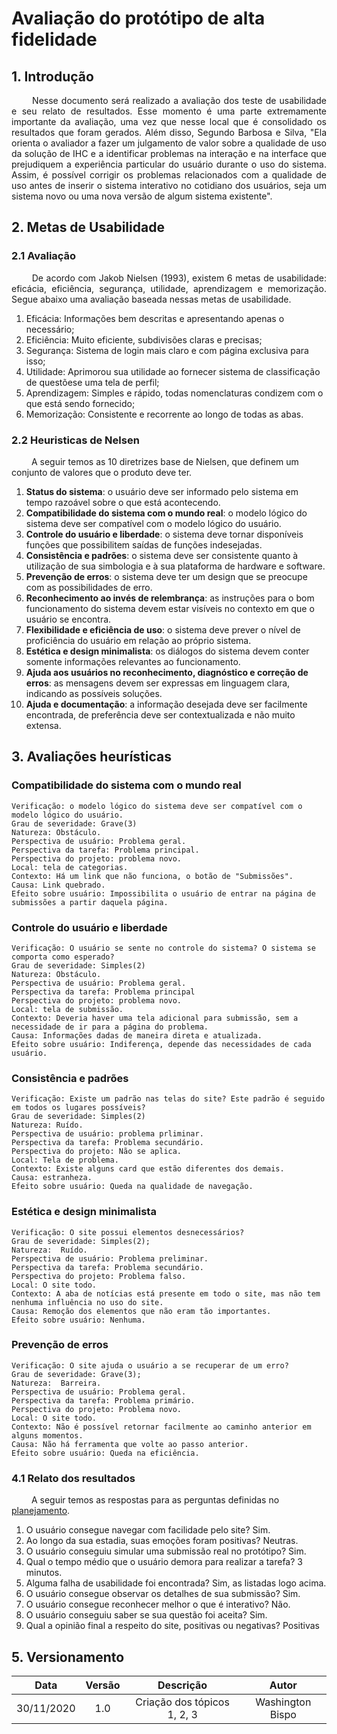 # Avaliação do protótipo de alta fidelidade

## 1. Introdução

<p align="justify"> &emsp;&emsp; Nesse documento será realizado a avaliação dos teste de usabilidade e seu relato de resultados. Esse momento é uma parte extremamente importante da avaliação, uma vez que nesse local que é consolidado os resultados que foram gerados. Além disso, Segundo Barbosa e Silva, "Ela orienta o avaliador a fazer um julgamento de valor sobre a qualidade de uso da solução de IHC e a identificar problemas na interação e na interface que prejudiquem a experiência particular do usuário durante o uso do sistema. Assim, é possível corrigir os problemas relacionados com a qualidade de uso antes de inserir o sistema interativo no cotidiano dos usuários, seja um sistema novo ou uma nova versão de algum sistema existente".

## 2. Metas de Usabilidade

### 2.1 Avaliação

<p align="justify"> &emsp;&emsp; De acordo com Jakob Nielsen (1993), existem 6 metas de usabilidade: eficácia, eficiência, segurança, utilidade, aprendizagem e memorização. Segue abaixo uma avaliação baseada nessas metas de usabilidade.</p>

1. Eficácia: Informações bem descritas e apresentando apenas o necessário;
2. Eficiência: Muito eficiente, subdivisões claras e precisas;
3. Segurança: Sistema de login mais claro e com página exclusiva para isso;
4. Utilidade: Aprimorou sua utilidade ao fornecer sistema de classificação de questõese uma tela de perfil;
5. Aprendizagem: Simples e rápido, todas nomenclaturas condizem com o que está sendo fornecido;
6. Memorização: Consistente e recorrente ao longo de todas as abas.

### 2.2 Heuristicas de Nelsen

&emsp;&emsp; A seguir temos as 10 diretrizes base de Nielsen, que definem um conjunto de valores que o produto deve ter.

1. **Status do sistema**: o usuário deve ser informado pelo sistema em tempo razoável sobre o que está acontecendo.
2. **Compatibilidade do sistema com o mundo real**: o modelo lógico do sistema deve ser compatível com o modelo lógico do usuário.
3. **Controle do usuário e liberdade**: o sistema deve tornar disponíveis funções que possibilitem saídas de funções indesejadas.
4. **Consistência e padrões**: o sistema deve ser consistente quanto à utilização de sua simbologia e à sua plataforma de hardware e software.
5. **Prevenção de erros**: o sistema deve ter um design que se preocupe com as possibilidades de erro.
6. **Reconhecimento ao invés de relembrança**: as instruções para o bom funcionamento do sistema devem estar visíveis no contexto em que o usuário se encontra.
7. **Flexibilidade e eficiência de uso**: o sistema deve prever o nível de proficiência do usuário em relação ao próprio sistema.
8. **Estética e design minimalista**: os diálogos do sistema devem conter somente informações relevantes ao funcionamento.
9. **Ajuda aos usuários no reconhecimento, diagnóstico e correção de erros**: as mensagens devem ser expressas em linguagem clara, indicando as possíveis soluções.
10. **Ajuda e documentação**: a informação desejada deve ser facilmente encontrada, de preferência deve ser contextualizada e não muito extensa.


## 3. Avaliações heurísticas

### Compatibilidade do sistema com o mundo real

```
Verificação: o modelo lógico do sistema deve ser compatível com o modelo lógico do usuário.
Grau de severidade: Grave(3)
Natureza: Obstáculo.
Perspectiva de usuário: Problema geral.
Perspectiva da tarefa: Problema principal.
Perspectiva do projeto: problema novo.
Local: tela de categorias.
Contexto: Há um link que não funciona, o botão de "Submissões".
Causa: Link quebrado.
Efeito sobre usuário: Impossibilita o usuário de entrar na página de submissões a partir daquela página.
```
	
### Controle do usuário e liberdade

```
Verificação: O usuário se sente no controle do sistema? O sistema se comporta como esperado?
Grau de severidade: Simples(2)
Natureza: Obstáculo.
Perspectiva de usuário: Problema geral.
Perspectiva da tarefa: Problema principal
Perspectiva do projeto: problema novo.
Local: tela de submissão.
Contexto: Deveria haver uma tela adicional para submissão, sem a necessidade de ir para a página do problema.
Causa: Informações dadas de maneira direta e atualizada.
Efeito sobre usuário: Indiferença, depende das necessidades de cada usuário.
```

### Consistência e padrões

```
Verificação: Existe um padrão nas telas do site? Este padrão é seguido em todos os lugares possíveis?
Grau de severidade: Simples(2)
Natureza: Ruído.
Perspectiva de usuário: problema prliminar.
Perspectiva da tarefa: Problema secundário.
Perspectiva do projeto: Não se aplica.
Local: Tela de problema.
Contexto: Existe alguns card que estão diferentes dos demais.
Causa: estranheza.
Efeito sobre usuário: Queda na qualidade de navegação.
```

### Estética e design minimalista

```
Verificação: O site possui elementos desnecessários?
Grau de severidade: Simples(2);
Natureza:  Ruído.
Perspectiva de usuário: Problema preliminar.
Perspectiva da tarefa: Problema secundário.
Perspectiva do projeto: Problema falso.
Local: O site todo.
Contexto: A aba de notícias está presente em todo o site, mas não tem nenhuma influência no uso do site.
Causa: Remoção dos elementos que não eram tão importantes.
Efeito sobre usuário: Nenhuma.
```

### Prevenção de erros

```
Verificação: O site ajuda o usuário a se recuperar de um erro?
Grau de severidade: Grave(3);
Natureza:  Barreira.
Perspectiva de usuário: Problema geral.
Perspectiva da tarefa: Problema primário.
Perspectiva do projeto: Problema novo.
Local: O site todo.
Contexto: Não é possível retornar facilmente ao caminho anterior em alguns momentos.
Causa: Não há ferramenta que volte ao passo anterior.
Efeito sobre usuário: Queda na eficiência.
```

### 4.1 Relato dos resultados

&emsp;&emsp; A seguir temos as respostas para as perguntas definidas no <a href="https://interacao-humano-computador.github.io/2020.1-UVaJudge/entrega_7/teste_de_usabilidade/planejamento">planejamento</a>.

1. O usuário consegue navegar com facilidade pelo site? Sim.
2. Ao longo da sua estadia, suas emoções foram positivas? Neutras.
3. O usuário conseguiu simular uma submissão real no protótipo? Sim.
4. Qual o tempo médio que o usuário demora para realizar a tarefa? 3 minutos.
5. Alguma falha de usabilidade foi encontrada? Sim, as listadas logo acima.
6. O usuário consegue observar os detalhes de sua submissão? Sim.
7. O usuário consegue reconhecer melhor o que é interativo? Não.
8. O usuário conseguiu saber se sua questão foi aceita?  Sim.
9. Qual a opinião final a respeito do site, positivas ou negativas? Positivas

## 5. Versionamento

|Data|Versão|Descrição|Autor|
|:-:|:-:|:-:|:-:|
|30/11/2020|1.0|Criação dos tópicos 1, 2, 3|Washington Bispo|
